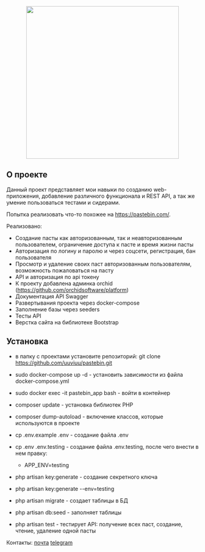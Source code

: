 <p align="center"><a href="https://laravel.com" target="_blank"><img src="https://raw.githubusercontent.com/laravel/art/master/logo-lockup/5%20SVG/2%20CMYK/1%20Full%20Color/laravel-logolockup-cmyk-red.svg" width="400"></a></p>

## О проекте

Данный проект представляет мои навыки по созданию web-приложения, добавление различного функционала и REST API, а так же умение пользоваться тестами и сидерами.

Попытка реализовать что-то похожее на https://pastebin.com/.

Реализовано:
 - Создание пасты как авторизованным, так и неавторизованным пользователем, ограничение доступа к пасте и время жизни пасты
 - Авторизация по логину и паролю и через соцсети, регистрация, бан пользователя
 - Просмотр и удаление своих паст авторизованным пользователям, возможность пожаловаться на пасту
 - API и авторизация по api токену
 - К проекту добавлена админка orchid (https://github.com/orchidsoftware/platform)
 - Документация API Swagger
 - Развертывания проекта через docker-compose
 - Заполнение базы через seeders
 - Тесты API
 - Верстка сайта на библиотеке Bootstrap
 

## Установка

- в папку с проектами установите репозиторий: git clone https://github.com/uuviuu/pastebin.git

- sudo docker-compose up -d - установить зависимости из файла docker-compose.yml

- sudo docker exec -it pastebin_app bash - войти в контейнер

- composer update - установка библиотек PHP

- composer dump-autoload - включение классов, которые используются в проекте

- cp .env.example .env - создание файла .env

- cp .env .env.testing - создание файла .env.testing, после чего внести в нем правку:

   - APP_ENV=testing

- php artisan key:generate - создание секретного ключа

- php artisan key:generate --env=testing

- php artisan migrate - создает таблицы в БД

- php artisan db:seed - заполняет таблицы

- php artisan test - тестирует API: получение всех паст, создание, чтение, удаление одной пасты

Контакты: 
[почта](mailto:my.test.laravel.message@gmail.com) 
[telegram](https://t.me/uuviuu)

